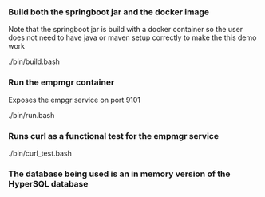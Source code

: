 

### Build both the springboot jar and the docker image
Note that the springboot jar is build with a docker container so the user
does not need to have java or maven setup correctly to make the this demo work

./bin/build.bash

### Run the empmgr container
Exposes the empgr service on port 9101

./bin/run.bash

### Runs curl as a functional test for the empmgr service
./bin/curl_test.bash

### The database being used is an in memory version of the HyperSQL database
